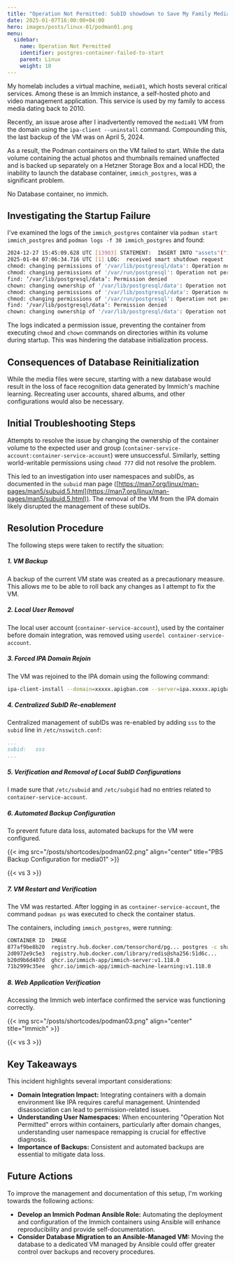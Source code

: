 ```yaml
---
title: "Operation Not Permitted: SubID showdown to Save My Family Media Database"
date: 2025-01-07T16:00:00+04:00
hero: images/posts/linux-01/podman01.png
menu:
  sidebar:
    name: Operation Not Permitted
    identifier: postgres-container-failed-to-start
    parent: Linux
    weight: 10
---
```


My homelab includes a virtual machine, `media01`, which hosts several critical services. Among these is an Immich instance, a self-hosted photo and video management application. This service is used by my family to access media dating back to 2010.

Recently, an issue arose after I inadvertently removed the `media01` VM from the domain using the `ipa-client --uninstall` command. Compounding this, the last backup of the VM was on April 5, 2024.

As a result, the Podman containers on the VM failed to start. While the data volume containing the actual photos and thumbnails remained unaffected and is backed up separately on a Hetzner Storage Box and a local HDD, the inability to launch the database container, `immich_postgres`, was a significant problem.

No Database container, no immich.

## Investigating the Startup Failure

I've examined the logs of the `immich_postgres` container via `podman start immich_postgres` and `podman logs -f 30 immich_postgres` and found:

```bash
2024-12-27 15:45:09.628 UTC [13903] STATEMENT:  INSERT INTO "assets"("id", "deviceAssetId", "ownerId", "libraryId", "deviceId", "type", "status", "originalPath", "thumbhash", "encodedVideoPath", "createdAt", "updatedAt", "deletedAt", "fileCreatedAt", "localDateTime", "fileModifiedAt", "isFavorite", "isArchived", "isExternal", "isOffline", "checksum", "duration", "isVisible", "livePhotoVideoId", "originalFileName", "sidecarPath", "stackId", "duplicateId") VALUES (DEFAULT, $1, $2, $3, $4, $5, DEFAULT, $6, DEFAULT, DEFAULT, DEFAULT, DEFAULT, DEFAULT, $7, $8, $9, $10, $11, DEFAULT, DEFAULT, $12, $13, $14, DEFAULT, $15, DEFAULT, DEFAULT, DEFAULT) RETURNING "id", "status", "encodedVideoPath", "createdAt", "updatedAt", "deletedAt", "isFavorite", "isArchived", "isExternal", "isOffline", "isVisible"
2025-01-04 07:06:34.716 UTC [1] LOG:  received smart shutdown request
chmod: changing permissions of '/var/lib/postgresql/data': Operation not permitted
chmod: changing permissions of '/var/run/postgresql': Operation not permitted
find: ‘/var/lib/postgresql/data’: Permission denied
chown: changing ownership of '/var/lib/postgresql/data': Operation not permitted
chmod: changing permissions of '/var/lib/postgresql/data': Operation not permitted
chmod: changing permissions of '/var/run/postgresql': Operation not permitted
find: ‘/var/lib/postgresql/data’: Permission denied
chown: changing ownership of '/var/lib/postgresql/data': Operation not permitted
```

The logs indicated a permission issue, preventing the container from executing `chmod` and `chown` commands on directories within its volume during startup. This was hindering the database initialization process.

## Consequences of Database Reinitialization

While the media files were secure, starting with a new database would result in the loss of face recognition data generated by Immich's machine learning. Recreating user accounts, shared albums, and other configurations would also be necessary.

## Initial Troubleshooting Steps

Attempts to resolve the issue by changing the ownership of the container volume to the expected user and group (`container-service-account:container-service-account`) were unsuccessful. Similarly, setting world-writable permissions using `chmod 777` did not resolve the problem.

This led to an investigation into user namespaces and subIDs, as documented in the `subuid` man page ([https://man7.org/linux/man-pages/man5/subuid.5.html](https://man7.org/linux/man-pages/man5/subuid.5.html)). The removal of the VM from the IPA domain likely disrupted the management of these subIDs.

## Resolution Procedure

The following steps were taken to rectify the situation:

##### 1. VM Backup 
A backup of the current VM state was created as a precautionary measure. This allows me to be able to roll back any changes as I attempt to fix the VM.

##### 2. Local User Removal
The local user account (`container-service-account`), used by the container before domain integration, was removed using `userdel container-service-account`.

##### 3. Forced IPA Domain Rejoin 
The VM was rejoined to the IPA domain using the following command:
   ```bash
   ipa-client-install --domain=xxxxx.apigban.com --server=ipa.xxxxx.apigban.com  --realm=xxxxx.APIGBAN.COM  -U --force-join
   ```

##### 4. Centralized SubID Re-enablement
Centralized management of subIDs was re-enabled by adding `sss` to the `subid` line in `/etc/nsswitch.conf`:
   ```yaml
   ...
   subid:   sss
   ...
   ```

##### 5. Verification and Removal of Local SubID Configurations
I made sure that `/etc/subuid` and `/etc/subgid` had no entries related to `container-service-account`. 

##### 6. Automated Backup Configuration
To prevent future data loss, automated backups for the VM were configured.

{{< img src="/posts/shortcodes/podman02.png" align="center" title="PBS Backup Configuration for media01" >}}

{{< vs 3 >}}

##### 7. VM Restart and Verification
The VM was restarted. After logging in as `container-service-account`, the command `podman ps` was executed to check the container status. 

The containers, including `immich_postgres`, were running:

   ```bash
   CONTAINER ID  IMAGE                                                                                                                   COMMAND               CREATED       STATUS         PORTS                   NAMES
   877af9be8b20  registry.hub.docker.com/tensorchord/pg... postgres -c share... 9 months ago  Up 53 minutes                          immich_postgres
   2d0972e9c5e3  registry.hub.docker.com/library/redis@sha256:51d6c...           redis-server          9 months ago  Up 53 minutes                          immich_redis
   b20d9b6d407d  ghcr.io/immich-app/immich-server:v1.118.0                                                                               start.sh              2 months ago  Up 52 minutes  0.0.0.0:2283->2283/tcp  immich_server
   71b2999c35ee  ghcr.io/immich-app/immich-machine-learning:v1.118.0                                                                     ./start.sh            2 months ago
   ```

##### 8. Web Application Verification
Accessing the Immich web interface confirmed the service was functioning correctly.

{{< img src="/posts/shortcodes/podman03.png" align="center" title="Immich" >}}

{{< vs 3 >}}

## Key Takeaways

This incident highlights several important considerations:

* **Domain Integration Impact:** Integrating containers with a domain environment like IPA requires careful management. Unintended disassociation can lead to permission-related issues.
* **Understanding User Namespaces:** When encountering "Operation Not Permitted" errors within containers, particularly after domain changes, understanding user namespace remapping is crucial for effective diagnosis.
* **Importance of Backups:** Consistent and automated backups are essential to mitigate data loss.

## Future Actions

To improve the management and documentation of this setup, I'm working towards the following actions:

* **Develop an Immich Podman Ansible Role:** Automating the deployment and configuration of the Immich containers using Ansible will enhance reproducibility and provide self-documentation.
* **Consider Database Migration to an Ansible-Managed VM:**  Moving the database to a dedicated VM managed by Ansible could offer greater control over backups and recovery procedures.